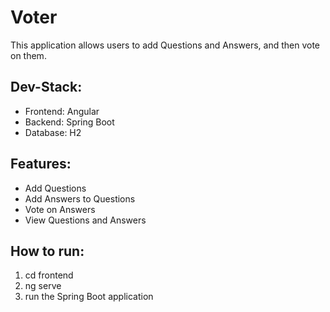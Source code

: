 # Voter

This application allows users to add Questions and Answers, and then vote on them.

## Dev-Stack:
- Frontend: Angular
- Backend: Spring Boot
- Database: H2

## Features:
- Add Questions
- Add Answers to Questions
- Vote on Answers
- View Questions and Answers

## How to run:
1. cd frontend
2. ng serve
3. run the Spring Boot application

